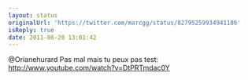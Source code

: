 ```yaml
---
layout: status
originalUrl: 'https://twitter.com/marcgg/status/82795259934941186'
isReply: true
date: 2011-06-20 13:01:42
---
```


@Orianehurard Pas mal mais tu peux pas test: http://www.youtube.com/watch?v=DtPRTmdac0Y
